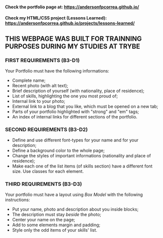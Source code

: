 #### Check the portfolio page at: https://andersonfpcorrea.github.io/

#### Check my HTML/CSS project (Lessons Learned): https://andersonfpcorrea.github.io/projects/lessons-learned/

## THIS WEBPAGE WAS BUILT FOR TRAINNING PURPOSES DURING MY STUDIES AT TRYBE

### FIRST REQUIREMENTS (B3-D1)

Your Portfolio must have the following informations:

- Complete name;
- Recent photo (with alt text);
- Brief description of yourself (with nationality, place of residence);
- List of skills, highlighting the one you most proud of;
- Internal link to your photo;
- External link to a blog that you like, which must be opened on a new tab;
- Parts of your portfolio highlighted with "strong" and "em" tags;
- An index of internal links for different sections of the portfolio.

### SECOND REQUIREMENTS (B3-D2)

- Define and use different font-types for your name and for your description;
- Define a background color to the whole page;
- Change the styles of important informations (nationality and place of residence);
- Make each one of the list items (of skills section) have a different font size. Use classes for each element.

### THIRD REQUIREMENTS (B3-D3)

Your portfolio must have a layout using <em>Box Model</em> with the following instructions:

- Put your name, photo and description about you inside blocks;
- The description must stay <em>beside</em> the photo;
- Center your name on the page;
- Add to some elements margin and padding;
- Style only the odd items of your skills' list.
